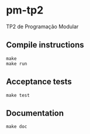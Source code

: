 # pm-tp2
TP2 de Programação Modular

## Compile instructions
```
make
make run
```

## Acceptance tests
```
make test
```

## Documentation
```
make doc
```
